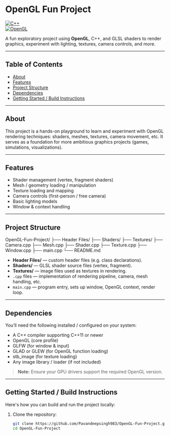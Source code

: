 # OpenGL Fun Project

[![C++](https://img.shields.io/badge/language-C%2B%2B-blue)](#)  
[![OpenGL](https://img.shields.io/badge/graphics-OpenGL-green)](#)

A fun exploratory project using **OpenGL**, C++, and GLSL shaders to render graphics, experiment with lighting, textures, camera controls, and more.

---

## Table of Contents

- [About](#about)  
- [Features](#features)  
- [Project Structure](#project-structure)  
- [Dependencies](#dependencies)  
- [Getting Started / Build Instructions](#getting-started--build-instructions)  

---

## About

This project is a hands-on playground to learn and experiment with OpenGL rendering techniques: shaders, meshes, textures, camera movement, etc. It serves as a foundation for more ambitious graphics projects (games, simulations, visualizations).

---

## Features

- Shader management (vertex, fragment shaders)  
- Mesh / geometry loading / manipulation  
- Texture loading and mapping  
- Camera controls (first-person / free camera)  
- Basic lighting models  
- Window & context handling  

---

## Project Structure

OpenGL-Fun-Project/
├── Header Files/
├── Shaders/
├── Textures/
├── Camera.cpp
├── Mesh.cpp
├── Shader.cpp
├── Texture.cpp
├── Window.cpp
├── main.cpp
└── README.md


- **Header Files/** — custom header files (e.g. class declarations).  
- **Shaders/** — GLSL shader source files (vertex, fragment).  
- **Textures/** — image files used as textures in rendering.  
- `.cpp` files — implementation of rendering pipeline, camera, mesh handling, etc.  
- `main.cpp` — program entry, sets up window, OpenGL context, render loop.

---

## Dependencies

You’ll need the following installed / configured on your system:

- A C++ compiler supporting C++11 or newer  
- OpenGL (core profile)  
- GLFW (for window & input)  
- GLAD or GLEW (for OpenGL function loading)  
- stb_image (for texture loading)  
- Any image library / loader (if not included)  

> **Note:** Ensure your GPU drivers support the required OpenGL version.

---

## Getting Started / Build Instructions

Here's how you can build and run the project locally:

1. Clone the repository:  
   ```sh
   git clone https://github.com/Pavandeepsingh983/OpenGL-Fun-Project.git
   cd OpenGL-Fun-Project
